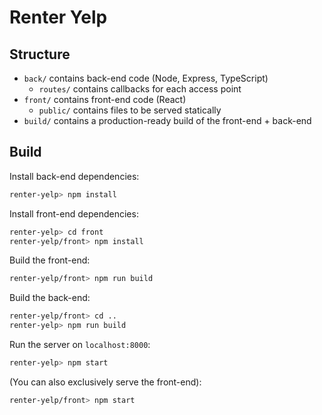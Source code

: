 # Renter Yelp

## Structure
* `back/` contains back-end code (Node, Express, TypeScript)
    * `routes/` contains callbacks for each access point
* `front/` contains front-end code (React)
    * `public/` contains files to be served statically
* `build/` contains a production-ready build of the front-end + back-end

## Build

Install back-end dependencies:
```bash
renter-yelp> npm install
```
Install front-end dependencies:
```bash
renter-yelp> cd front
renter-yelp/front> npm install
```
Build the front-end:
```bash
renter-yelp/front> npm run build
```

Build the back-end:
```bash
renter-yelp/front> cd ..
renter-yelp> npm run build
```

Run the server on `localhost:8000`:
```bash
renter-yelp> npm start
```

(You can also exclusively serve the front-end):
```bash
renter-yelp/front> npm start
```


